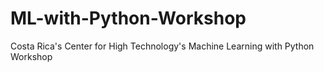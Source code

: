 # ML-with-Python-Workshop
Costa Rica's Center for High Technology's Machine Learning with Python Workshop
